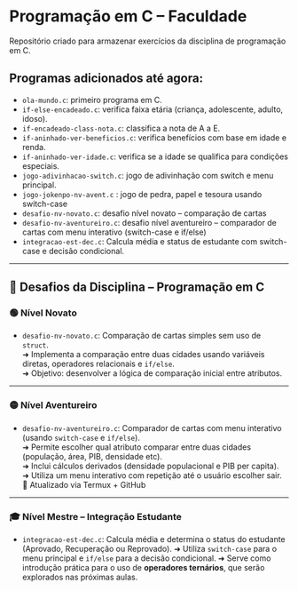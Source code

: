 # Programação em C – Faculdade

Repositório criado para armazenar exercícios da disciplina de programação em C.

## Programas adicionados até agora:
- `ola-mundo.c`: primeiro programa em C.
- `if-else-encadeado.c`: verifica faixa etária (criança, adolescente, adulto, idoso).
- `if-encadeado-class-nota.c`: classifica a nota de A a E.
- `if-aninhado-ver-beneficios.c`: verifica benefícios com base em idade e renda.
- `if-aninhado-ver-idade.c`: verifica se a idade se qualifica para condições especiais.
- `jogo-adivinhacao-switch.c`: jogo de adivinhação com switch e menu principal.
- `jogo-jokenpo-nv-avent.c` : jogo de pedra, papel e tesoura usando switch-case
- `desafio-nv-novato.c`: desafio nível novato – comparação de cartas
- `desafio-nv-aventureiro.c`: desafio nível aventureiro – comparador de cartas com menu interativo (switch-case e if/else)
- `integracao-est-dec.c`: Calcula média e status de estudante com switch-case e decisão condicional.
---
## 🧠 **Desafios da Disciplina – Programação em C**

### 🟢 **Nível Novato**
- `desafio-nv-novato.c`: Comparação de cartas simples sem uso de `struct`.  
  ➜ Implementa a comparação entre duas cidades usando variáveis diretas, operadores relacionais e `if/else`.  
  ➜ Objetivo: desenvolver a lógica de comparação inicial entre atributos.

---

### 🟡 **Nível Aventureiro**
- `desafio-nv-aventureiro.c`: Comparador de cartas com menu interativo (usando `switch-case` e `if/else`).  
  ➜ Permite escolher qual atributo comparar entre duas cidades (população, área, PIB, densidade etc).  
  ➜ Inclui cálculos derivados (densidade populacional e PIB per capita).  
  ➜ Utiliza um menu interativo com repetição até o usuário escolher sair.
🧩 Atualizado via Termux + GitHub

---

### 🎓 Nível Mestre – Integração Estudante

- `integracao-est-dec.c`: Calcula média e determina o status do estudante (Aprovado, Recuperação ou Reprovado).
  ➜ Utiliza `switch-case` para o menu principal e `if/else` para a decisão condicional.
  ➜ Serve como introdução prática para o uso de **operadores ternários**, que serão explorados nas próximas aulas.
